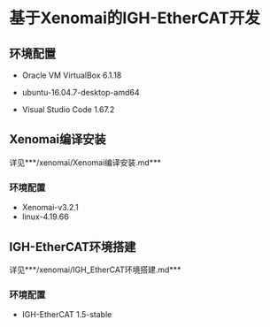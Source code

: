 # 基于Xenomai的IGH-EtherCAT开发



## 环境配置

* Oracle VM VirtualBox 6.1.18

* ubuntu-16.04.7-desktop-amd64

* Visual Studio Code 1.67.2

  

## Xenomai编译安装

详见***/xenomai/Xenomai编译安装.md***

### 环境配置

* Xenomai-v3.2.1
* linux-4.19.66



## IGH-EtherCAT环境搭建

详见***/xenomai/IGH_EtherCAT环境搭建.md***

### 环境配置

* IGH-EtherCAT 1.5-stable